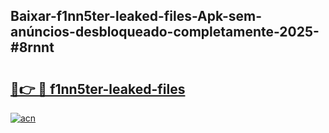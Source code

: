 ## Baixar-f1nn5ter-leaked-files-Apk-sem-anúncios-desbloqueado-completamente-2025-#8rnnt

# <h2><a href="https://ainizakaria.my?title=f1nn5ter-leaked-files&ref=22M">🔗👉 🔴 f1nn5ter-leaked-files</a></h2>

[![acn](https://github.com/user-attachments/assets/0f9c940e-d8b0-45ae-aac7-cd30a18b3e1c)](https://ainizakaria.my?title=f1nn5ter-leaked-files&ref=22M)

